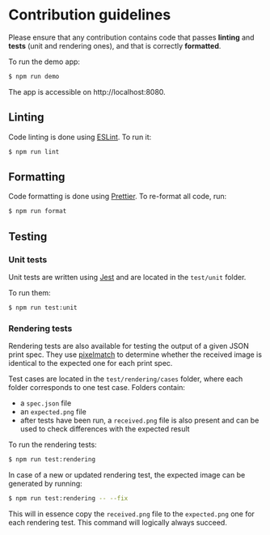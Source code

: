 # Contribution guidelines

Please ensure that any contribution contains code that passes **linting** and **tests** (unit and rendering ones), and that is correctly **formatted**.

To run the demo app:
```bash
$ npm run demo
```

The app is accessible on http://localhost:8080.

## Linting

Code linting is done using [ESLint](https://eslint.org/). To run it:
```bash
$ npm run lint
```

## Formatting

Code formatting is done using [Prettier](https://prettier.io). To re-format all code, run:
```bash
$ npm run format
```

## Testing

### Unit tests

Unit tests are written using [Jest](https://jestjs.io/) and are located in the `test/unit` folder.

To run them:
```bash
$ npm run test:unit
```

### Rendering tests

Rendering tests are also available for testing the output of a given JSON print spec. They use [pixelmatch](https://www.github.com/mapbox/pixelmatch)
to determine whether the received image is identical to the expected one for each print spec.

Test cases are located in the `test/rendering/cases` folder, where each folder corresponds to one test case. Folders contain:
* a `spec.json` file
* an `expected.png` file
* after tests have been run, a `received.png` file is also present and can be used to check differences with the expected result

To run the rendering tests:
```bash
$ npm run test:rendering
```

In case of a new or updated rendering test, the expected image can be generated by running:
```bash
$ npm run test:rendering -- --fix
```

This will in essence copy the `received.png` file to the `expected.png` one for each rendering test.
This command will logically always succeed.
